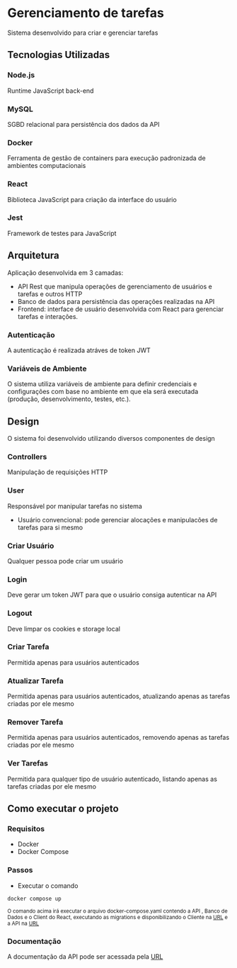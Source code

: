 # Gerenciamento de tarefas

Sistema desenvolvido para criar e gerenciar tarefas

## Tecnologias Utilizadas

### Node.js

Runtime JavaScript back-end

### MySQL

SGBD relacional para persistência dos dados da API

### Docker

Ferramenta de gestão de containers para execução padronizada de ambientes computacionais

### React

Biblioteca JavaScript para criação da interface do usuário

### Jest

Framework de testes para JavaScript

## Arquitetura

Aplicação desenvolvida em 3 camadas:

- API Rest que manipula operações de gerenciamento de usuários e tarefas e outros HTTP
- Banco de dados para persistência das operações realizadas na API
- Frontend: interface de usuário desenvolvida com React para gerenciar tarefas e interações.

### Autenticação

A autenticação é realizada atráves de token JWT

### Variáveis de Ambiente

O sistema utiliza variáveis de ambiente para definir credenciais e configurações com base no ambiente em que ela será executada (produção, desenvolvimento, testes, etc.).

## Design

O sistema foi desenvolvido utilizando diversos componentes de design

### Controllers

Manipulação de requisições HTTP

### User

Responsável por manipular tarefas no sistema

- Usuário convencional: pode gerenciar alocações e manipulacões de tarefas para si mesmo

### Criar Usuário

Qualquer pessoa pode criar um usuário

### Login

Deve gerar um token JWT para que o usuário consiga autenticar na API

### Logout

Deve limpar os cookies e storage local

### Criar Tarefa

Permitida apenas para usuários autenticados

### Atualizar Tarefa

Permitida apenas para usuários autenticados, atualizando apenas as tarefas criadas por ele mesmo

### Remover Tarefa

Permitida apenas para usuários autenticados, removendo apenas as tarefas criadas por ele mesmo

### Ver Tarefas

Permitida para qualquer tipo de usuário autenticado, listando apenas as tarefas criadas por ele mesmo

## Como executar o projeto

### Requisitos

- Docker
- Docker Compose

### Passos

- Executar o comando

```
docker compose up
```

<small> O comando acima irá executar o arquivo docker-compose.yaml contendo a API , Banco de Dados e o Client do React, executando as migrations e disponibilizando o Cliente na [URL](http://localhost:) e a API na [URL](http://localhost:8800/api) </small>

### Documentação

A documentação da API pode ser acessada pela [URL](https://documenter.getpostman.com/view/27491960/2sAXjKbYAc)
